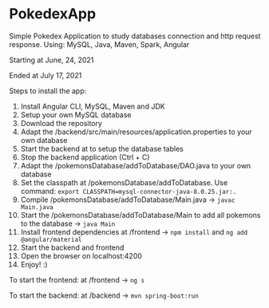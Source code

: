 # PokedexApp
Simple Pokedex Application to study databases connection and http request response. Using: MySQL, Java, Maven, Spark, Angular

Starting at June, 24, 2021

Ended at July 17, 2021

Steps to install the app:

1. Install Angular CLI, MySQL, Maven and JDK
2. Setup your own MySQL database
3. Download the repository
4. Adapt the /backend/src/main/resources/application.properties to your own database
5. Start the backend at to setup the database tables
6. Stop the backend application (Ctrl + C)
7. Adapt the /pokemonsDatabase/addToDatabase/DAO.java to your own database
8. Set the classpath at /pokemonsDatabase/addToDatabase. Use command: `export CLASSPATH=mysql-connector-java-8.0.25.jar:.`
9. Compile /pokemonsDatabase/addToDatabase/Main.java -> `javac Main.java`
10. Start the /pokemonsDatabase/addToDatabase/Main to add all pokemons to the database -> `java Main`
11. Install frontend dependencies at /frontend -> `npm install` and `ng add @angular/material`
12. Start the backend and frontend
13. Open the browser on localhost:4200
14. Enjoy! :)

To start the frontend: at /frontend -> `ng s`

To start the backend: at /backend -> `mvn spring-boot:run`

